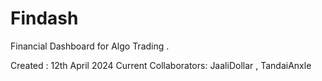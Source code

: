 # Findash
Financial Dashboard for Algo Trading . 

Created : 12th April 2024
Current Collaborators: JaaliDollar , TandaiAnxle
